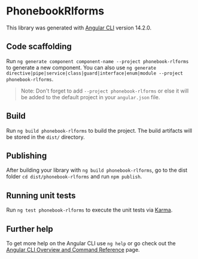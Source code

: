 # PhonebookRlforms

This library was generated with [Angular CLI](https://github.com/angular/angular-cli) version 14.2.0.

## Code scaffolding

Run `ng generate component component-name --project phonebook-rlforms` to generate a new component. You can also use `ng generate directive|pipe|service|class|guard|interface|enum|module --project phonebook-rlforms`.
> Note: Don't forget to add `--project phonebook-rlforms` or else it will be added to the default project in your `angular.json` file. 

## Build

Run `ng build phonebook-rlforms` to build the project. The build artifacts will be stored in the `dist/` directory.

## Publishing

After building your library with `ng build phonebook-rlforms`, go to the dist folder `cd dist/phonebook-rlforms` and run `npm publish`.

## Running unit tests

Run `ng test phonebook-rlforms` to execute the unit tests via [Karma](https://karma-runner.github.io).

## Further help

To get more help on the Angular CLI use `ng help` or go check out the [Angular CLI Overview and Command Reference](https://angular.io/cli) page.
